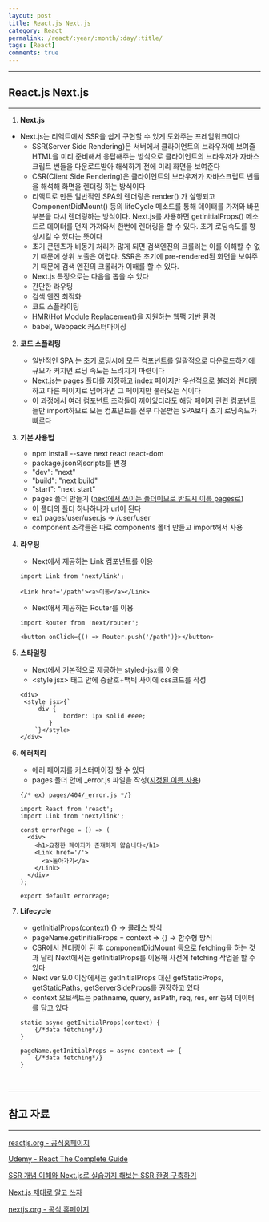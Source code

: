```yaml
---
layout: post
title: React.js Next.js
category: React
permalink: /react/:year/:month/:day/:title/
tags: [React]
comments: true
---
```


---

## React.js Next.js

---

1. **Next.js**
* Next.js는 리액트에서 SSR을 쉽게 구현할 수 있게 도와주는 프레임워크이다
   * SSR(Server Side Rendering)은 서버에서 클라이언트의 브라우저에 보여줄 HTML을 미리 준비해서 응답해주는 방식으로 클라이언트의 브라우저가 자바스크립트 번들을 다운로드받아 해석하기 전에 미리 화면을 보여준다
   * CSR(Client Side Rendering)은 클라이언트의 브라우저가 자바스크립트 번들을 해석해 화면을 렌더링 하는 방식이다
   * 리액트로 만든 일반적인 SPA의 렌더링은 render() 가 실행되고 ComponentDidMount() 등의 lifeCycle 메소드를 통해 데이터를 가져와 바뀐 부분을 다시 렌더링하는 방식이다. Next.js를 사용하면 getInitialProps() 메소드로 데이터를 먼저 가져와서 한번에 렌더링을 할 수 있다. 초기 로딩속도를 향상시킬 수 있다는 뜻이다
   * 초기 콘텐츠가 비동기 처리가 많게 되면 검색엔진의 크롤러는 이를 이해할 수 없기 때문에 상위 노출은 어렵다. SSR은 초기에 pre-rendered된 화면을 보여주기 때문에 검색 엔진의 크롤러가 이해를 할 수 있다.
   * Next.js 특징으로는 다음을 뽑을 수 있다
   * 간단한 라우팅
   * 검색 엔진 최적화
   * 코드 스플라이팅
   * HMR(Hot Module Replacement)을 지원하는 웹팩 기반 환경
   * babel, Webpack 커스터마이징 
   
2. **코드 스플리팅**

   * 일반적인 SPA 는 초기 로딩시에 모든 컴포넌트를 일괄적으로 다운로드하기에 규모가 커지면 로딩 속도는 느려지기 마련이다
   * Next.js는 pages 폴더를 지정하고 index 페이지만 우선적으로 불러와 렌더링하고 다른 페이지로 넘어가면 그 페이지만 불러오는 식이다
   * 이 과정에서 여러 컴포넌트 조각들이 끼어있더라도 해당 페이지 관련 컴포넌트들만 import하므로 모든 컴포넌트를 전부 다운받는 SPA보다 초기 로딩속도가 빠르다
   
3. **기본 사용법**

   * npm install --save next react react-dom
   * package.json의scripts를 변경
   * "dev": "next"
   * "build": "next build"
   * "start": "next start"
   * pages 폴더 만들기 (<u>next에서 쓰이는 폴더이므로 반드시 이름 pages로</u>)
   * 이 폴더의 폴더 하나하나가 url이 된다 
   * ex) pages/user/user.js -> /user/user
   * component 조각들은 따로 components 폴더 만들고 import해서 사용

4. **라우팅**

   * Next에서 제공하는 Link 컴포넌트를 이용

   ```react
   import Link from 'next/link';
   
   <Link href='/path'><a>이동</a></Link>
   ```

   * Next애서 제공하는 Router를 이용

   ```react
   import Router from 'next/router';
   
   <button onClick={() => Router.push('/path')}></button>
   ```

5. **스타일링**

   * Next에서 기본적으로 제공하는 styled-jsx를 이용
   * \<style jsx\> 태그 안에 중괄호+백틱 사이에 css코드를 작성

   ```react
   <div>
   	<style jsx>{`
       	div {
               border: 1px solid #eee;
           }
       `}</style>
   </div>
   ```

6. **에러처리**

   * 에러 페이지를 커스터마이징 할 수 있다
   * pages 폴더 안에 _error.js 파일을 작성(<u>지정된 이름 사용</u>)

   ```react
   {/* ex) pages/404/_error.js */}
   
   import React from 'react';
   import Link from 'next/link';
   
   const errorPage = () => (
     <div>
       <h1>요청한 페이지가 존재하지 않습니다</h1>
       <Link href='/'>
         <a>돌아가기</a>
       </Link>
     </div>
   );
   
   export default errorPage;
   ```

7. **Lifecycle**

   * getInitialProps(context) {} -> 클래스 방식
   * pageName.getInitialProps = context => {} -> 함수형 방식
   * CSR에서 렌더링이 된 후 componentDidMount 등으로 fetching을 하는 것과 달리 Next에서는 getInitialProps를 이용해 사전에 fetching 작업을 할 수 있다
   * Next ver 9.0 이상에서는 getInitialProps 대신 getStaticProps, getStaticPaths, getServerSideProps를 권장하고 있다
   * context 오브젝트는 pathname, query, asPath, req, res, err 등의 데이터를 담고 있다

   ```react
   static async getInitialProps(context) {
       {/*data fetching*/}
   }
   
   pageName.getInitialProps = async context => {
       {/*data fetching*/}
   }
   ```

<br>

---

## 참고 자료

---

[reactjs.org - 공식홈페이지](https://ko.reactjs.org/tutorial/tutorial.html)

[Udemy - React The Complete Guide](https://www.udemy.com/course/react-the-complete-guide-incl-redux/)

[SSR 개념 이해와 Next.js로 실습까지 해보는 SSR 환경 구축하기](https://velog.io/@jeff0720/Next.js-%EA%B0%9C%EB%85%90-%EC%9D%B4%ED%95%B4-%EB%B6%80%ED%84%B0-%EC%8B%A4%EC%8A%B5%EA%B9%8C%EC%A7%80-%ED%95%B4%EB%B3%B4%EB%8A%94-SSR-%ED%99%98%EA%B2%BD-%EA%B5%AC%EC%B6%95)

[Next.js 제대로 알고 쓰자](https://medium.com/@msj9121/next-js-%EC%A0%9C%EB%8C%80%EB%A1%9C-%EC%95%8C%EA%B3%A0-%EC%93%B0%EC%9E%90-8727f76614c9)

[nextjs.org - 공식 홈페이지](https://nextjs.org/)